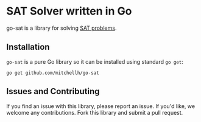 # SAT Solver written in Go

go-sat is a library for solving
[SAT problems](https://en.wikipedia.org/wiki/Boolean_satisfiability_problem).

## Installation

`go-sat` is a pure Go library so it can be installed using standard
`go get`:

    go get github.com/mitchellh/go-sat

## Issues and Contributing

If you find an issue with this library, please report an issue. If you'd like,
we welcome any contributions. Fork this library and submit a pull request.
